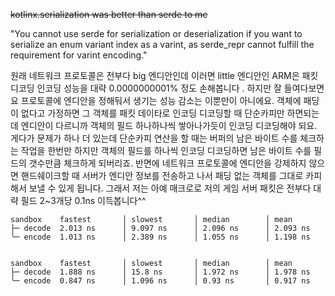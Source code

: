 ~~kotlinx.serialization was better than serde to me~~


"You cannot use serde for serialization or deserialization if you want to serialize an enum variant index as a varint, as serde_repr cannot fulfill the requirement for varint encoding."


원래 네트워크 프로토콜은 전부다 big 엔디안인데 이러면 little 엔디안인 ARM은 패킷 디코딩 인코딩 성능을 대략 0.0000000001% 정도 손해봅니다 . 하지만 잘 들여다보면요 프로토콜에 엔디안을 정해둬서 생기는 성능 감소는 이뿐만이 아니에요. 객체에 패딩이 없다고 가정하면 그 객체를 패킷 데이타로 인코딩 디코딩할 때 단순카피만 하면되는데 엔디안이 다르니까 객체의 필드 하나하나씩 쌓아나가듯이 인코딩 디코딩해야 되요. 게다가 문제가 하나 더 있는데 단순카피 연산을 할 때는 버퍼의 남은 바이트 수를 체크하는 작업을 한번만 하지만 객체의 필드를 하나씩 인코딩 디코딩하면 남은 바이트 수를 필드의 갯수만큼 체크하게 되버리죠. 
반면에 네트워크 프로토콜에 엔디안을 강제하지 않으면 핸드쉐이크할 때 서버가 엔디안 정보를 전송하고 나서 패딩 없는 객체를 그대로 카피해서 보낼 수 있게 됩니다. 
그래서 저는 아예 매크로로 저의 게임 서버 패킷은 전부다 대략 필드 2~3개당 0.1ns 이득봅니다^^
```
sandbox    fastest       │ slowest       │ median        │ mean         
├─ decode  2.013 ns      │ 9.097 ns      │ 2.096 ns      │ 2.093 ns     
╰─ encode  1.013 ns      │ 2.389 ns      │ 1.055 ns      │ 1.198 ns     


sandbox    fastest       │ slowest       │ median        │ mean         
├─ decode  1.888 ns      │ 15.8 ns       │ 1.972 ns      │ 1.978 ns     
╰─ encode  0.847 ns      │ 1.096 ns      │ 0.93 ns       │ 0.917 ns     
```
